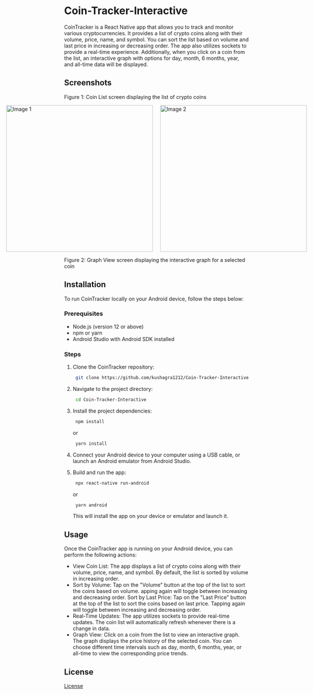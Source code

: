 # Coin-Tracker-Interactive

CoinTracker is a React Native app that allows you to track and monitor various cryptocurrencies. It provides a list of crypto coins along with their volume, price, name, and symbol. You can sort the list based on volume and last price in increasing or decreasing order. The app also utilizes sockets to provide a real-time experience. Additionally, when you click on a coin from the list, an interactive graph with options for day, month, 6 months, year, and all-time data will be displayed.

## Screenshots

Figure 1: Coin List screen displaying the list of crypto coins

<div align="left" style="display: flex; flex-direction: column;">
    <div style="display: flex; justify-content: center; gap: 20px;">
        <img src="https://firebasestorage.googleapis.com/v0/b/eimentum.appspot.com/o/coinTracker%2FWhatsApp%20Image%202023-06-24%20at%202.27.53%20PM.jpeg?alt=media&token=d2b85ba3-9a98-4a7f-8b37-9be2eeed65cb" width="400" alt="Image 1">
        <img src="https://firebasestorage.googleapis.com/v0/b/eimentum.appspot.com/o/coinTracker%2FWhatsApp%20Image%202023-06-24%20at%202.28.03%20PM.jpeg?alt=media&token=88331f0b-bc89-44df-bfcf-1c1ea5f7ee9b" width="400" alt="Image 2">
    </div>
</div>

Figure 2: Graph View screen displaying the interactive graph for a selected coin

## Installation

To run CoinTracker locally on your Android device, follow the steps below:

### Prerequisites

- Node.js (version 12 or above)
- npm or yarn
- Android Studio with Android SDK installed

### Steps

1. Clone the CoinTracker repository:

   ```bash
    git clone https://github.com/kushagra1212/Coin-Tracker-Interactive.git
   ```

2. Navigate to the project directory:

   ```bash
    cd Coin-Tracker-Interactive
   ```

3. Install the project dependencies:

   ```bash
    npm install
   ```

   or

   ```bash
    yarn install
   ```

4. Connect your Android device to your computer using a USB cable, or launch an Android emulator from Android Studio.

5. Build and run the app:

   ```bash
    npx react-native run-android
   ```

   or

   ```bash
    yarn android
   ```

   This will install the app on your device or emulator and launch it.

## Usage

Once the CoinTracker app is running on your Android device, you can perform the following actions:

- View Coin List: The app displays a list of crypto coins along with their volume, price, name, and symbol. By default, the list is sorted by volume in increasing order.
- Sort by Volume: Tap on the "Volume" button at the top of the list to sort the coins based on volume. apping again will toggle between increasing and decreasing order.
  Sort by Last Price: Tap on the "Last Price" button at the top of the list to sort the coins based on last price. Tapping again will toggle between increasing and decreasing order.
- Real-Time Updates: The app utilizes sockets to provide real-time updates. The coin list will automatically refresh whenever there is a change in data.
- Graph View: Click on a coin from the list to view an interactive graph. The graph displays the price history of the selected coin. You can choose different time intervals such as day, month, 6 months, year, or all-time to view the corresponding price trends.

## License

[License](https://github.com/kushagra1212/Coin-Tracker-Interactive/blob/main/LICENSE.txt)
